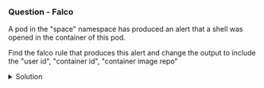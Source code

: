 ### Question - Falco 

A pod in the "space" namespace has produced an alert that a shell was opened in the container of this pod.

Find the falco rule that produces this alert and change the output to include the "user id", "container id", "container image repo"

<details close>
<summary> Solution</summary>
<br>
### Solution

- [Falco](https://falco.org/docs/)

#### - Create a new falco rule

```sh

- Navigate to /etc/falco/falco_rules.yaml
- Find the rule titled "shell in a container"

Copy the rule to /etc/falco/falco_rules.local.yaml

```

```sh

- rule: Terminal shell in container
  desc: A shell was used as the entrypoint/exec point into a container with an attached terminal.
  condition: >
    spawned_process and container
    and shell_procs and proc.tty != 0
    and container_entrypoint
    and not user_expected_terminal_shell_in_container_conditions
  output: >
    %evt.time.s,%user.uid,%container.id,%container.image.repository
  priority: ALERT
  tags: [container, shell, mitre_execution]
  Save the /etc/falco/falco_rules.local.yaml file.
  
```

```sh

Then run systemctl restart falco.service to override the current rule

```
</details>